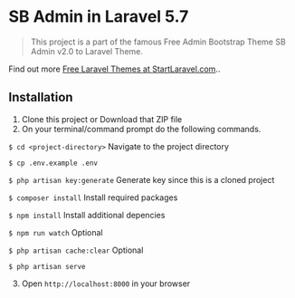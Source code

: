 # SB Admin in Laravel 5.7

> This project is a part of the famous Free Admin Bootstrap Theme SB Admin v2.0 to Laravel Theme.

Find out more [Free Laravel Themes at StartLaravel.com](http://www.startlaravel.com/)..

## Installation

1. Clone this project or Download that ZIP file
2. On your terminal/command prompt do the following commands.

`$ cd <project-directory>` Navigate to the project directory

`$ cp .env.example .env`

`$ php artisan key:generate`  Generate key since this is a cloned project

`$ composer install`  Install required packages

`$ npm install` Install additional depencies

`$ npm run watch` Optional

`$ php artisan cache:clear` Optional

`$ php artisan serve`

3. Open `http://localhost:8000` in your browser
